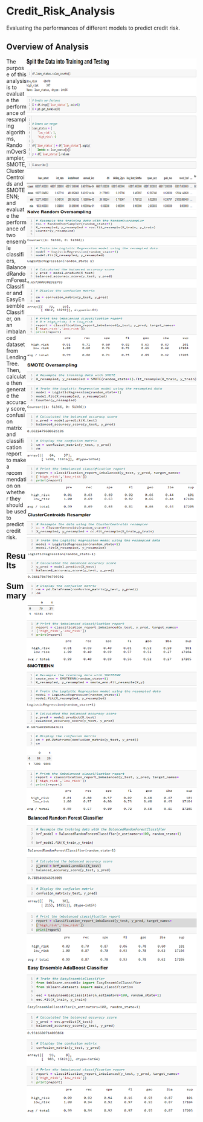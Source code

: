 # Credit_Risk_Analysis
Evaluating the performances of different models to predict credit risk.

## Overview of Analysis
<img src='Resources/stt.png' align='right' height=400 width=450>
<img src='Resources/ros.png' align='right' height=400 width=450>
<img src='Resources/smote.png' align='right' height=400 width=450 >
<img src='Resources/cc.png' align='right' height=400 width=450 >
<img src='Resources/smoteenn.png' align='right' height=400 width=450>
<img src='Resources/brfc.png' align='right' height=400 width=450>
<img src='Resources/eec.png' align='right' height=400 width=450>
The purpose of this analysis is to evaluate the performance of resampling algorithms, RandomOverSampler, SMOTE, ClusterCentroids and SMOTEENN; and evaluate the performance of two ensemble classifiers, BalancedRandomForestClassifier and EasyEnsembleClassifier, on an imbalanced dataset from LendingTree. Then, calculate then generate the accuracy score, confusion matrix and classification report to make a recommendation on whether they should be used to predict credit risk.

## Results


## Summary
